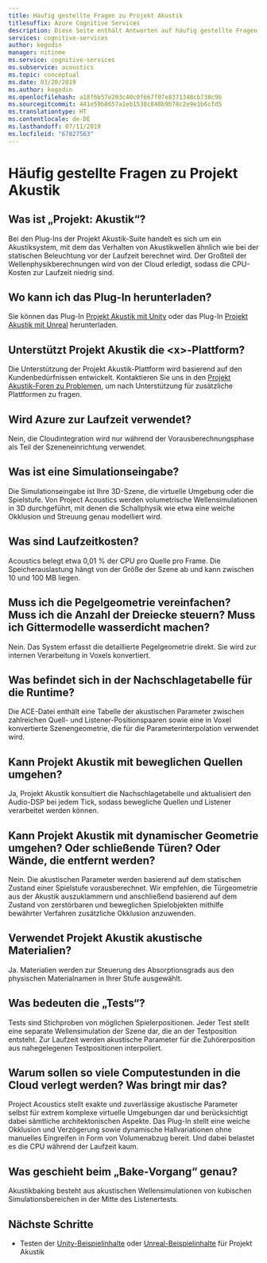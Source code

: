 ```yaml
---
title: Häufig gestellte Fragen zu Projekt Akustik
titlesuffix: Azure Cognitive Services
description: Diese Seite enthält Antworten auf häufig gestellte Fragen zu Project Acoustics, darunter auch Fragen zu Downloadanweisungen sowie zum Bake-Vorgang.
services: cognitive-services
author: kegodin
manager: nitinme
ms.service: cognitive-services
ms.subservice: acoustics
ms.topic: conceptual
ms.date: 03/20/2019
ms.author: kegodin
ms.openlocfilehash: a18f6b57e203c40c0f667f07e8371348cb738c9b
ms.sourcegitcommit: 441e59b8657a1eb1538c848b9b78c2e9e1b6cfd5
ms.translationtype: HT
ms.contentlocale: de-DE
ms.lasthandoff: 07/11/2019
ms.locfileid: "67827563"
---
```

# <a name="project-acoustics-frequently-asked-questions"></a>Häufig gestellte Fragen zu Projekt Akustik

## <a name="what-is-project-acoustics"></a>Was ist „Projekt: Akustik“?

Bei den Plug-Ins der Projekt Akustik-Suite handelt es sich um ein Akustiksystem, mit dem das Verhalten von Akustikwellen ähnlich wie bei der statischen Beleuchtung vor der Laufzeit berechnet wird. Der Großteil der Wellenphysikberechnungen wird von der Cloud erledigt, sodass die CPU-Kosten zur Laufzeit niedrig sind.  

## <a name="where-can-i-download-the-plugin"></a>Wo kann ich das Plug-In herunterladen?

Sie können das Plug-In [Projekt Akustik mit Unity](https://www.microsoft.com/download/details.aspx?id=57346) oder das Plug-In [Projekt Akustik mit Unreal](https://www.microsoft.com/download/details.aspx?id=58090) herunterladen.

## <a name="does-project-acoustics-support-ltxgt-platform"></a>Unterstützt Projekt Akustik die &lt;x&gt;-Plattform?

Die Unterstützung der Projekt Akustik-Plattform wird basierend auf den Kundenbedürfnissen entwickelt. Kontaktieren Sie uns in den [Projekt Akustik-Foren zu Problemen](https://github.com/microsoft/ProjectAcoustics/issues), um nach Unterstützung für zusätzliche Plattformen zu fragen.

## <a name="is-azure-used-at-runtime"></a>Wird Azure zur Laufzeit verwendet?

Nein, die Cloudintegration wird nur während der Vorausberechnungsphase als Teil der Szeneneinrichtung verwendet.
 
## <a name="what-is-simulation-input"></a>Was ist eine Simulationseingabe? 

Die Simulationseingabe ist Ihre 3D-Szene, die virtuelle Umgebung oder die Spielstufe. Von Project Acoustics werden volumetrische Wellensimulationen in 3D durchgeführt, mit denen die Schallphysik wie etwa eine weiche Okklusion und Streuung genau modelliert wird.
 
## <a name="what-is-the-runtime-cost"></a>Was sind Laufzeitkosten?

Acoustics belegt etwa 0,01 % der CPU pro Quelle pro Frame. Die Speicherauslastung hängt von der Größe der Szene ab und kann zwischen 10 und 100 MB liegen.
 
## <a name="do-i-need-to-simplify-the-level-geometry-control-triangle-count-make-meshes-watertight"></a>Muss ich die Pegelgeometrie vereinfachen? Muss ich die Anzahl der Dreiecke steuern? Muss ich Gittermodelle wasserdicht machen?

Nein. Das System erfasst die detaillierte Pegelgeometrie direkt. Sie wird zur internen Verarbeitung in Voxels konvertiert.
 
## <a name="whats-in-the-runtime-lookup-table"></a>Was befindet sich in der Nachschlagetabelle für die Runtime?

Die ACE-Datei enthält eine Tabelle der akustischen Parameter zwischen zahlreichen Quell- und Listener-Positionspaaren sowie eine in Voxel konvertierte Szenengeometrie, die für die Parameterinterpolation verwendet wird.
 
## <a name="can-project-acoustics-handle-moving-sources"></a>Kann Projekt Akustik mit beweglichen Quellen umgehen?

Ja, Projekt Akustik konsultiert die Nachschlagetabelle und aktualisiert den Audio-DSP bei jedem Tick, sodass bewegliche Quellen und Listener verarbeitet werden können.
 
## <a name="can-project-acoustics-handle-dynamic-geometry-closing-doors-walls-blown-away"></a>Kann Projekt Akustik mit dynamischer Geometrie umgehen? Oder schließende Türen? Oder Wände, die entfernt werden?

Nein. Die akustischen Parameter werden basierend auf dem statischen Zustand einer Spielstufe vorausberechnet. Wir empfehlen, die Türgeometrie aus der Akustik auszuklammern und anschließend basierend auf dem Zustand von zerstörbaren und beweglichen Spielobjekten mithilfe bewährter Verfahren zusätzliche Okklusion anzuwenden.
 
## <a name="does-project-acoustics-use-acoustic-materials"></a>Verwendet Projekt Akustik akustische Materialien?

Ja. Materialien werden zur Steuerung des Absorptionsgrads aus den physischen Materialnamen in Ihrer Stufe ausgewählt.
 
## <a name="what-do-the-probes-represent"></a>Was bedeuten die „Tests“?

Tests sind Stichproben von möglichen Spielerpositionen. Jeder Test stellt eine separate Wellensimulation der Szene dar, die an der Testposition entsteht. Zur Laufzeit werden akustische Parameter für die Zuhörerposition aus nahegelegenen Testpositionen interpoliert.
 
## <a name="why-spend-so-much-compute-in-the-cloud-what-does-it-buy-me"></a>Warum sollen so viele Computestunden in die Cloud verlegt werden? Was bringt mir das?

Project Acoustics stellt exakte und zuverlässige akustische Parameter selbst für extrem komplexe virtuelle Umgebungen dar und berücksichtigt dabei sämtliche architektonischen Aspekte. Das Plug-In stellt eine weiche Okklusion und Verzögerung sowie dynamische Hallvariationen ohne manuelles Eingreifen in Form von Volumenabzug bereit. Und dabei belastet es die CPU während der Laufzeit kaum.

## <a name="what-exactly-happens-during-baking"></a>Was geschieht beim „Bake-Vorgang“ genau?

Akustikbaking besteht aus akustischen Wellensimulationen von kubischen Simulationsbereichen in der Mitte des Listenertests.

## <a name="next-steps"></a>Nächste Schritte
* Testen der [Unity-Beispielinhalte](unity-quickstart.md) oder [Unreal-Beispielinhalte](unreal-quickstart.md) für Projekt Akustik

